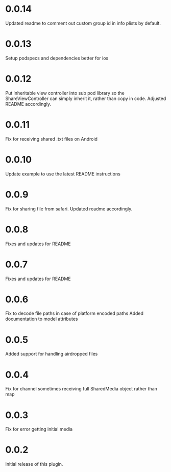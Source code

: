 # 0.0.14
Updated readme to comment out custom group id in info plists by default.
# 0.0.13
Setup podspecs and dependencies better for ios
# 0.0.12
Put inheritable view controller into sub pod library so the ShareViewController can simply inherit it, rather than copy in code. Adjusted README accordingly.
# 0.0.11
Fix for receiving shared .txt files on Android
# 0.0.10
Update example to use the latest README instructions
# 0.0.9
Fix for sharing file from safari. Updated readme accordingly.
# 0.0.8
Fixes and updates for README
# 0.0.7
Fixes and updates for README
# 0.0.6
Fix to decode file paths in case of platform encoded paths
Added documentation to model attributes
# 0.0.5
Added support for handling airdropped files
# 0.0.4
Fix for channel sometimes receiving full SharedMedia object rather than map
# 0.0.3
Fix for error getting initial media
# 0.0.2
Initial release of this plugin.
